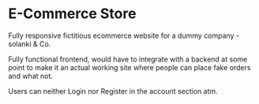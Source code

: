 # E-Commerce Store

Fully responsive fictitious ecommerce website for a dummy company - solanki & Co.  

Fully functional frontend, would have to integrate with a backend at some point to make it an actual working site where people can place fake orders and what not.  

Users can neither Login nor Register in the account section atm.
